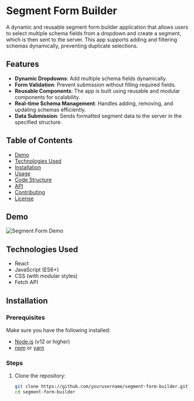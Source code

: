 # Segment Form Builder

A dynamic and reusable segment form builder application that allows users to select multiple schema fields from a dropdown and create a segment, which is then sent to the server. This app supports adding and filtering schemas dynamically, preventing duplicate selections.

## Features

- **Dynamic Dropdowns**: Add multiple schema fields dynamically.
- **Form Validation**: Prevent submission without filling required fields.
- **Reusable Components**: The app is built using reusable and modular components for scalability.
- **Real-time Schema Management**: Handles adding, removing, and updating schemas efficiently.
- **Data Submission**: Sends formatted segment data to the server in the specified structure.

## Table of Contents

- [Demo](#demo)
- [Technologies Used](#technologies-used)
- [Installation](#installation)
- [Usage](#usage)
- [Code Structure](#code-structure)
- [API](#api)
- [Contributing](#contributing)
- [License](#license)

## Demo

![Segment Form Demo](https://res-console.cloudinary.com/dxcdce5yf/thumbnails/v1/image/upload/v1725783413/aW1hZ2VfcHhya3Bs/drilldown)

## Technologies Used

- React
- JavaScript (ES6+)
- CSS (with modular styles)
- Fetch API

## Installation

### Prerequisites

Make sure you have the following installed:

- [Node.js](https://nodejs.org/) (v12 or higher)
- [npm](https://www.npmjs.com/) or [yarn](https://yarnpkg.com/)

### Steps

1. Clone the repository:

   ```bash
   git clone https://github.com/yourusername/segment-form-builder.git
   cd segment-form-builder
